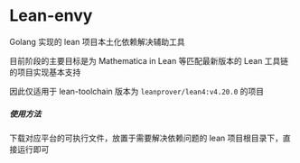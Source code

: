 Lean-envy
===

Golang 实现的 lean 项目本土化依赖解决辅助工具

目前阶段的主要目标是为 Mathematica in Lean 等匹配最新版本的 Lean 工具链的项目实现基本支持

因此仅适用于 lean-toolchain 版本为 `leanprover/lean4:v4.20.0` 的项目

##### 使用方法

下载对应平台的可执行文件，放置于需要解决依赖问题的 lean 项目根目录下，直接运行即可